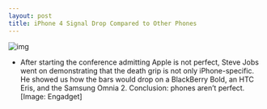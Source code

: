 ```yaml
---
layout: post
title: iPhone 4 Signal Drop Compared to Other Phones
---
```

![img](http://media.idownloadblog.com/wp-content/uploads/2010/07/Antenna-Comparison.jpg)
* After starting the conference admitting Apple is not perfect, Steve Jobs went on demonstrating that the death grip is not only iPhone-specific. He showed us how the bars would drop on a BlackBerry Bold, an HTC Eris, and the Samsung Omnia 2. Conclusion: phones aren’t perfect. [Image: Engadget]

